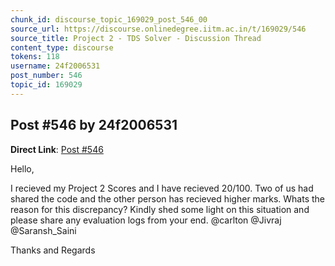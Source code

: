 ```yaml
---
chunk_id: discourse_topic_169029_post_546_00
source_url: https://discourse.onlinedegree.iitm.ac.in/t/169029/546
source_title: Project 2 - TDS Solver - Discussion Thread
content_type: discourse
tokens: 118
username: 24f2006531
post_number: 546
topic_id: 169029
---
```


## Post #546 by 24f2006531

**Direct Link**: [Post #546](https://discourse.onlinedegree.iitm.ac.in/t/169029/546)

Hello,

I recieved my Project 2 Scores and I have recieved 20/100. Two of us had shared the code and the other person has recieved higher marks. Whats the reason for this discrepancy? Kindly shed some light on this situation and please share any evaluation logs from your end. @carlton @Jivraj @Saransh_Saini

Thanks and Regards
